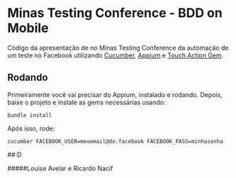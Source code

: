 Minas Testing Conference - BDD on Mobile
=====
  Código da apresentação de no Minas Testing Conference da automação de um teste no Facebook utilizando [Cucumber](https://cucumber.io/), [Appium](http://appium.io) e [Touch Action Gem](https://github.com/Ricardonacif/touch_action).

## Rodando
Primeiramente você vai precisar do Appium, instalado e rodando. Depois, baixe o projeto e instale as gems necessárias usando:
```
bundle install
```
Após isso, rode:
```
cucumber FACEBOOK_USER=meuemail@do.facebook FACEBOOK_PASS=minhasenha
```
##:D

#####Louise Avelar e Ricardo Nacif